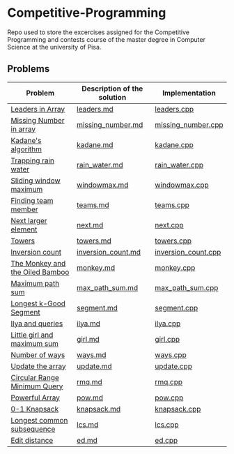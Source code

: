# Competitive-Programming

Repo used to store the excercises assigned for the Competitive Programming and contests course of the master degree in Computer Science at the university of Pisa.

## Problems

| Problem | Description of the solution | Implementation  |
| --------------- | --------------- | --------------- |
|[Leaders in Array](http://practice.geeksforgeeks.org/problems/leaders-in-an-array/0)  | [leaders.md](Lecture_01/Leaders_in_array/leaders.md) | [leaders.cpp](Lecture_01/Leaders_in_array/leaders.cpp) |
|[Missing Number in array](http://practice.geeksforgeeks.org/problems/missing-number-in-array/0)    | [missing_number.md](Lecture_01/Missing_number/missing_number.md) | [missing_number.cpp](Lecture_01/Missing_number/missing_number.cpp) |
|[Kadane's algorithm](http://practice.geeksforgeeks.org/problems/kadanes-algorithm/0) | [kadane.md](Lecture_01/Kadane's_algorithm/kadane.md) | [kadane.cpp](Lecture_01/Kadane's_algorithm/kadane.cpp) |
|[Trapping rain water](http://practice.geeksforgeeks.org/problems/trapping-rain-water/0) | [rain_water.md](Lecture_02/Trapping_rain_water/rain_water.md) | [rain_water.cpp](Lecture_02/Trapping_rain_water/rain_water.cpp) ||
|[Sliding window maximum](http://practice.geeksforgeeks.org/problems/maximum-of-all-subarrays-of-size-k/0) | [windowmax.md](Lecture_02/Sliding_window_maximum/windowmax.md) |[windowmax.cpp](Lecture_02/Sliding_window_maximum/windowmax.cpp) |
|[Finding team member](http://codeforces.com/problemset/problem/579/B?locale=en) | [teams.md](Lecture_03/Finding_team_member/teams.md) | [teams.cpp](Lecture_03/Finding_team_member/teams.cpp)
|[Next larger element](http://practice.geeksforgeeks.org/problems/next-larger-element/0) | [next.md](Lecture_03/Next_larger_element/next.md) | [next.cpp](Lecture_03/Next_larger_element/next.cpp)  |
|[Towers](http://codeforces.com/problemset/problem/37/A?locale=en) | [towers.md](Lecture_03/Towers/towers.md) | [towers.cpp](Lecture_03/Towers/towers.cpp) |
|[Inversion count](http://www.spoj.com/problems/INVCNT/) | [inversion_count.md](Lecture_04/Inversion_count/inversion_count.md) | [inversion_count.cpp](Lecture_04/Inversion_count/inversion_count.cpp)|
|[The Monkey and the Oiled Bamboo](https://onlinejudge.org/index.php?option=onlinejudge&Itemid=8&page=show_problem&problem=3183) | [monkey.md](Lecture_04/monkey_and_bamboo/monkey.md) | [monkey.cpp](Lecture_04/monkey_and_bamboo/monkey.cpp)
|[Maximum path sum](http://practice.geeksforgeeks.org/problems/maximum-path-sum/1) | [max_path_sum.md](Lecture_06/Max_path_sum/max_path_sum.md) | [max_path_sum.cpp](Lecture_06/Max_path_sum/max_path_sum.cpp)|
|[Longest k-Good Segment](https://codeforces.com/contest/616/problem/D?locale=en) | [segment.md](Lecture_06/Longest_kgood_segment/segment.md) | [segment.cpp](Lecture_06/Longest_kgood_segment/segment.cpp) 
|[Ilya and queries](http://codeforces.com/problemset/problem/313/B?locale=en) | [ilya.md](Lecture_07/Ilya_and_queries/ilya.md) | [ilya.cpp](Lecture_07/Ilya_and_queries/ilya.cpp) |
|[Little girl and maximum sum](http://codeforces.com/problemset/problem/276/C?locale=en) | [girl.md](Lecture_07/Little_girl_and_maximum_sum/girl.md) | [girl.cpp](Lecture_07/Little_girl_and_maximum_sum/girl.cpp)|
|[Number of ways](http://codeforces.com/problemset/problem/466/C?locale=en) | [ways.md](Lecture_07/Number_of_ways/ways.md) | [ways.cpp](Lecture_07/Number_of_ways/ways.cpp)|
|[Update the array](http://www.spoj.com/problems/UPDATEIT/) | [update.md](Lecture_08/Update_the_array/update.md) | [update.cpp](Lecture_08/Update_the_array/update.cpp)|
|[Circular Range Minimum Query](https://codeforces.com/problemset/problem/52/C)|[rmq.md](Lecture_10/CircularRMQ/rmq.md)|[rmq.cpp](Lecture_10/CircularRMQ/rmq.cpp)
|[Powerful Array](https://codeforces.com/contest/86/problem/D)|[pow.md](Lecture_13/Powerful_array/pow.md)|[pow.cpp](Lecture_13/Powerful_array/pow.cpp)
|[0-1 Knapsack](https://www.spoj.com/problems/KNAPSACK/)|[knapsack.md](Lecture_14/0-1_knapsack/knapsack.md) |[knapsack.cpp](Lecture_14/0-1_knapsack/knapsack.cpp)|
|[Longest common subsequence](https://practice.geeksforgeeks.org/problems/longest-common-subsequence-1587115620/1)|[lcs.md](Lecture_14/Longest_common_subsequence/lcs.md) |[lcs.cpp](Lecture_14/Longest_common_subsequence/lcs.cpp)|
|[Edit distance](https://practice.geeksforgeeks.org/problems/edit-distance3702/1)|[ed.md](Lecture_15/Edit_distance/ed.md)|[ed.cpp](Lecture_15/Edit_distance/ed.cpp)|